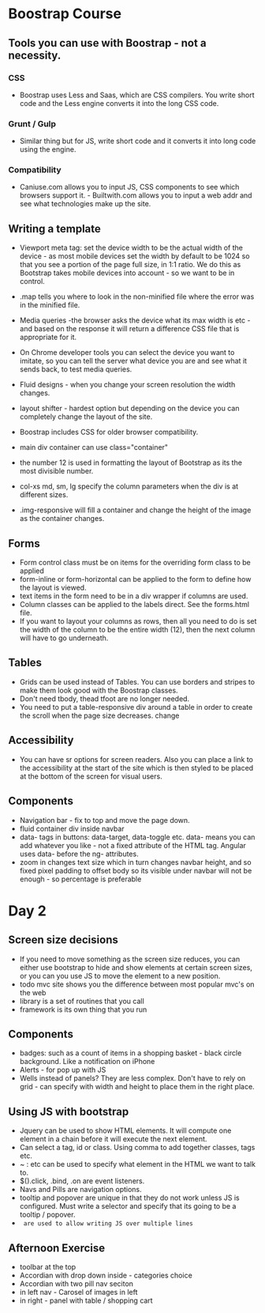 # Boostrap Course

## Tools you can use with Boostrap - not a necessity.

### CSS
 - Boostrap uses Less and Saas, which are CSS compilers. You write short code and the Less engine converts it into the long CSS code.

### Grunt / Gulp
 - Similar thing but for JS, write short code and it converts it into long code using the engine.

### Compatibility
 - Caniuse.com allows you to input JS, CSS components to see which browsers support it. - Builtwith.com allows you to input a web addr and see what technologies make up the site.

## Writing a template
 - Viewport meta tag: set the device width to be the actual width of the device - as most mobile devices set the width by default to be 1024 so that you see a portion of the page full size, in 1:1 ratio. We do this as Bootstrap takes mobile devices into account - so we want to be in control.
 - .map tells you where to look in the non-minified file where the error was in the minified file.
 - Media queries -the browser asks the device what its max width is etc - and based on the response it will return a difference CSS file that is appropriate for it.
 - On Chrome developer tools you can select the device you want to imitate, so you can tell the server what device you are and see what it sends back, to test media queries.
 - Fluid designs - when you change your screen resolution the width changes.
 - layout shifter - hardest option but depending on the device you can completely change the layout of the site.
 - Boostrap includes CSS for older browser compatibility.
 - main div container can use class="container"

 - the number 12 is used in formatting the layout of Bootstrap as its the most divisible number.
 - col-xs md, sm, lg specify the column parameters when the div is at different sizes.
 - .img-responsive will fill a container and change the height of the image as the container changes.


## Forms
  - Form control class must be on items for the overriding form class to be applied
  - form-inline or form-horizontal can be applied to the form to define how the layout is viewed.
  - text items in the form need to be in a div wrapper if columns are used.
  - Column classes can be applied to the labels direct. See the forms.html file.
  - If you want to layout your columns as rows, then all you need to do is set the width of the column to be the entire width (12), then the next column will have to go underneath.


## Tables
 - Grids can be used instead of Tables. You can use borders and stripes to make them look good with the Boostrap classes.
 - Don't need tbody, thead tfoot are no longer needed.
 - You need to put a table-responsive div around a table in order to create the scroll when the page size decreases.
change

## Accessibility
 - You can have sr options for screen readers. Also you can place a link to the accessibility at the start of the site which is then styled to be placed at the bottom of the screen for visual users.

## Components
 - Navigation bar - fix to top and move the page down.
 - fluid container div inside navbar
 - data- tags in buttons: data-target, data-toggle etc. data- means you can add whatever you like - not a fixed attribute of the HTML tag. Angular uses data- before the ng- attributes.
 - zoom in changes text size which in turn changes navbar height, and so fixed pixel padding to offset body so its visible under navbar will not be enough - so percentage is preferable

# Day 2

## Screen size decisions
- If you need to move something as the screen size reduces, you can either use bootstrap to hide and show elements at certain screen sizes, or you can you use JS to move the element to a new position.
- todo mvc site shows you the difference between most popular mvc's on the web
- library is a set of routines that you call
- framework is its own thing that you run

## Components
- badges: such as a count of items in a shopping basket - black circle background. Like a notification on iPhone
- Alerts - for pop up with JS
- Wells instead of panels? They are less complex. Don't have to rely on grid - can specify with width and height to place them in the right place.

## Using JS with bootstrap
- Jquery can be used to show HTML elements. It will compute one element in a chain before it will execute the next element.
- Can select a tag, id or class. Using comma to add together classes, tags etc.
- ~ : etc can be used to specify what element in the HTML we want to talk to.
- $().click, .bind, .on are event listeners.
- Navs and Pills are navigation options.
- tooltip and popover are unique in that they do not work unless JS is configured. Must write a selector and specify that its going to be a tooltip / popover.
- `` are used to allow writing JS over multiple lines``

## Afternoon Exercise
- toolbar at the top
- Accordian with drop down inside - categories choice
- Accordian with two pill nav seciton
- in left nav - Carosel of images in left
- in right - panel with table / shopping cart
